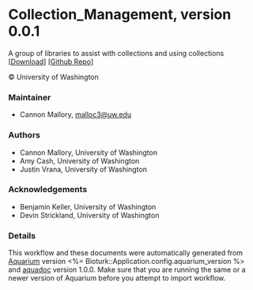 # Collection_Management, version 0.0.1

A group of libraries to assist with collections and using collections [[Download](aq-collection-management.aq)] [[Github Repo](https://github.com/klavinslab/aq-collection-management)]

&copy; University of Washington


### Maintainer
- Cannon Mallory, <malloc3@uw.edu>

### Authors
  - Cannon Mallory, University of Washington
  - Amy Cash, University of Washington
  - Justin Vrana, University of Washington

### Acknowledgements
  - Benjamin Keller, University of Washington
  - Devin Strickland, University of Washington

### Details
This workflow and these documents were automatically generated from
[Aquarium](http://www.aquarium.bio) version <%= Bioturk::Application.config.aquarium_version %> and
[aquadoc](https://github.com/klavinslab/aquadoc) version 1.0.0.
Make sure that you are running the same or a newer version of Aquarium before you attempt to
import workflow.
